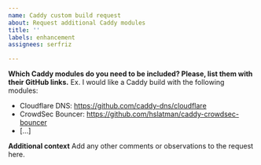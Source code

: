 ```yaml
---
name: Caddy custom build request
about: Request additional Caddy modules
title: ''
labels: enhancement
assignees: serfriz

---
```


**Which Caddy modules do you need to be included? Please, list them with their GitHub links.**
Ex. I would like a Caddy build with the following modules:
- Cloudflare DNS: https://github.com/caddy-dns/cloudflare
- CrowdSec Bouncer: https://github.com/hslatman/caddy-crowdsec-bouncer
- [...]

**Additional context**
Add any other comments or observations to the request here.
